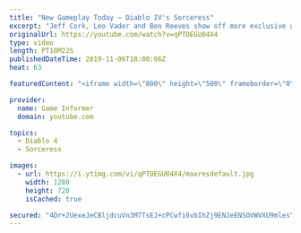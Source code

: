 ```yaml
---
title: "New Gameplay Today – Diablo IV's Sorceress"
excerpt: "Jeff Cork, Leo Vader and Ben Reeves show off more exclusive gameplay of Diablo IV, which can be viewed without commentary at ..."
originalUrl: https://youtube.com/watch?v=qPTOEGU04X4
type: video
length: PT10M22S
publishedDateTime: 2019-11-06T18:00:06Z
heat: 63

featuredContent: "<iframe width=\"800\" height=\"500\" frameborder=\"0\" src=\"https://www.youtube.com/embed/qPTOEGU04X4\" allow=\"accelerometer; autoplay; encrypted-media; gyroscope; picture-in-picture\" allowfullscreen></iframe>"

provider:
  name: Game Informer
  domain: youtube.com

topics:
  - Diablo 4
  - Sorceress

images:
  - url: https://i.ytimg.com/vi/qPTOEGU04X4/maxresdefault.jpg
    width: 1280
    height: 720
    isCached: true

secured: "4Dr+2UexeJeCBljdcuVn3M7TsEJ+cPCwfi6vbIhZj9ENJeENSOVWVXU9mlesYt46nVUAxbuejXF12CRDIJvG/FQgmsUv8YKFTU10hDy9tgGBRAEnCiePtpU2UZlz4Us70aGJpQEEhThCJYfOjkzRwE7QZs+oJ/O5qwaejXXp8EhlewRXVG0+/G/VDOPNLK2n9WCOW6oKX4KAbZA3D3bTooiJYqPyIWuiEwRn59f0g1tMW6evmwND3o77X1CyL17Y9YhPCRJmYYGBfFAIkmJOfz0lvfLv95Y5iymjLvUY6RvllY8h4YtfhoHKk0ERPQxl/v41j5uEKbZ+oiBG1iAVy/X6TCuOW13DZi9HNgYIVoFAi2JYCm3VlheLRKQ0a8sSDnAvpZWzCo3nmdxMPgYAKAMWUOGpNw8AFUV9QrgDyvGms8Zwa3qcLBlkSnRkgkaF;/Tw84yyMWpR/wwS0/YxCNw=="
---
```


